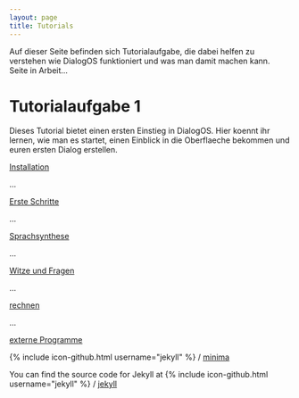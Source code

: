 ```yaml
---
layout: page
title: Tutorials
---
```

Auf dieser Seite befinden sich Tutorialaufgabe, die dabei helfen zu verstehen wie DialogOS funktioniert und was man damit machen kann.
Seite in Arbeit...


# Tutorialaufgabe 1 
Dieses Tutorial bietet einen ersten Einstieg in DialogOS. 
Hier koennt ihr lernen, wie man es startet, einen Einblick in die Oberflaeche bekommen und euren ersten Dialog erstellen. 

[Installation](download.html)


...
 
[Erste Schritte](tutorials/ersteschritte.html)


...
 
[Sprachsynthese](tutorials/sprachsynthese.html)


...

[Witze und Fragen](tutorials/witzeundfragen.html)


...

[rechnen](tutorials/rechnen.html)


...

[externe Programme](tutorials/extprogramme.html)



{% include icon-github.html username="jekyll" %} /
[minima](https://github.com/jekyll/minima)

You can find the source code for Jekyll at
{% include icon-github.html username="jekyll" %} /
[jekyll](https://github.com/jekyll/jekyll)
